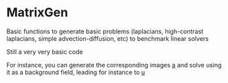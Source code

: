 # MatrixGen

Basic functions to generate basic problems (laplacians, high-contrast laplacians, simple advection-diffusion, etc)
to benchmark linear solvers

Still a very very basic code

For instance, you can generate the corresponding images
[a](https://github.com/leopoldcambier/MatrixGen/blob/master/pics/a.png)
and solve using it as a background field, leading for instance to
[u](https://github.com/leopoldcambier/MatrixGen/blob/master/pics/u.png)
